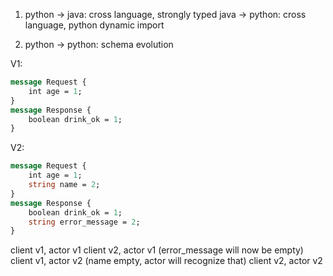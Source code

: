 1. python -> java: cross language, strongly typed
   java -> python: cross language, python dynamic import

2. python -> python: schema evolution

V1:

```protobuf
message Request {
    int age = 1;
}
message Response {
    boolean drink_ok = 1;
}
```

V2:

```protobuf
message Request {
    int age = 1;
    string name = 2;
}
message Response {
    boolean drink_ok = 1;
    string error_message = 2;
}
```

client v1, actor v1
client v2, actor v1 (error_message will now be empty)
client v1, actor v2 (name empty, actor will recognize that)
client v2, actor v2
